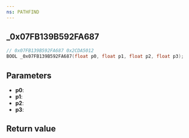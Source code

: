 ```yaml
---
ns: PATHFIND
---
```

## _0x07FB139B592FA687

```c
// 0x07FB139B592FA687 0x2CDA5012
BOOL _0x07FB139B592FA687(float p0, float p1, float p2, float p3);
```


## Parameters
* **p0**: 
* **p1**: 
* **p2**: 
* **p3**: 

## Return value
